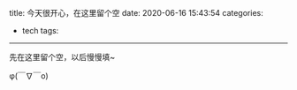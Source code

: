 title: 今天很开心，在这里留个空
date: 2020-06-16 15:43:54
categories:
- tech
tags:
---
先在这里留个空，以后慢慢填~


<!--more-->

φ(￣∇￣o)
